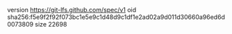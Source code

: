 version https://git-lfs.github.com/spec/v1
oid sha256:f5e9f2f92f073bc1e5e9c1d48d9c1df1e2ad02a9d011d30660a96ed6d0073809
size 22698
